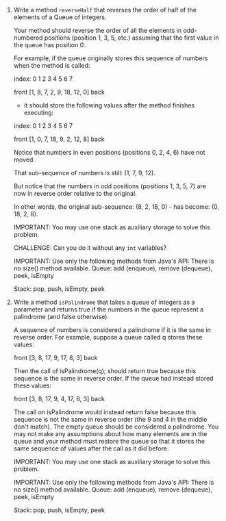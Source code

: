 1. Write a method ```reverseHalf``` that reverses the order of half of the elements of a Queue of integers. 

   Your method should reverse the order of all the elements in odd-numbered positions (position 1, 3, 5, etc.) assuming that the first value in the queue has position 0. 

   For example, if the queue originally stores this sequence of numbers when the method is called:

   index: 0  1  2  3  4  5   6   7

   front [1, 8, 7, 2, 9, 18, 12, 0] back

   - it should store the following values after the method finishes executing:

   index: 0  1  2  3   4  5  6   7

   front [1, 0, 7, 18, 9, 2, 12, 8] back

   Notice that numbers in even positions (positions 0, 2, 4, 6) have not moved. 

   That sub-sequence of numbers is still: (1, 7, 9, 12). 

   But notice that the numbers in odd positions (positions 1, 3, 5, 7) are now in reverse order relative to the original. 

   In other words, the original sub-sequence: (8, 2, 18, 0) - has become: (0, 18, 2, 8).

   IMPORTANT:  You may use one stack as auxiliary storage to solve this problem. 

   CHALLENGE:  Can you do it without any ```int``` variables?

   IMPORTANT:  Use only the following methods from Java's API:
            There is no size() method available.
   Queue: add (enqueue),  remove (dequeue), peek, isEmpty

   Stack:  pop, push, isEmpty, peek

2. Write a method ```isPalindrome``` that takes a queue of integers as a parameter and returns true if the numbers in the queue represent a palindrome (and false otherwise). 

   A sequence of numbers is considered a palindrome if it is the same in reverse order. For example, suppose a queue called q stores these values:

   front [3, 8, 17, 9, 17, 8, 3] back

   Then the call of isPalindrome(q); should return true because this sequence is the same in reverse order. If the queue had instead stored these values:

   front [3, 8, 17, 9, 4, 17, 8, 3] back

   The call on isPalindrome would instead return false because this sequence is not the same in reverse order (the 9 and 4 in the middle don't match). 
   The empty queue should be considered a palindrome. 
   You may not make any assumptions about how many elements are in the queue and your method must restore the queue so that it stores the same sequence of values after the call as it did before. 


   IMPORTANT:  You may use one stack as auxiliary storage to solve this problem. 

   IMPORTANT:  Use only the following methods from Java's API:
            There is no size() method available.
   Queue: add (enqueue),  remove (dequeue), peek, isEmpty

   Stack:  pop, push, isEmpty, peek
